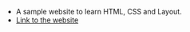 - A sample website to learn HTML, CSS and Layout.
- [Link to the website](https://maxhass12.github.io/sample_website/)